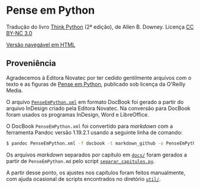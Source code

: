 # Pense em Python

Tradução do livro [Think Python](http://greenteapress.com/wp/think-python-2e/) (2ª edição), de Allen B. Downey. Licença [CC BY-NC 3.0](LICENSE.md)

[Versão navegável em HTML](https://PenseAllen.github.io/PensePython2/)


## Proveniência

Agradecemos à Editora Novatec por ter cedido gentilmente arquivos com o texto e as figuras de [Pense em Python](https://novatec.com.br/livros/pense-em-python/), publicado sob licença da O'Reilly Media.

O arquivo [`PenseEmPython.xml`](recebido/PenseEmPython.xml) em formato DocBook foi gerado a partir do arquivo InDesign criado pela Editora Novatec. Na conversão para DocBook foram usados os programas InDesign, Word e LibreOffice.

O DocBook `PenseEmPython.xml` foi convertido para _markdown_ com a ferramenta Pandoc versão 1.19.2.1 usando a seguinte linha de comando:

```bash
$ pandoc PenseEmPython.xml -f docbook -t markdown_github -o PenseEmPython.md
```

Os arquivos _markdown_ separados por capítulo em [`docs/`](docs/) foram gerados a partir de `PenseEmPython.md` pelo script [`separar_capitulos.py`](util/separar_capitulos.py).

A partir desse ponto, os ajustes nos capítulos foram feitos manualmente, com ajuda ocasional de scripts encontrados no diretório [`util/`](util/).
